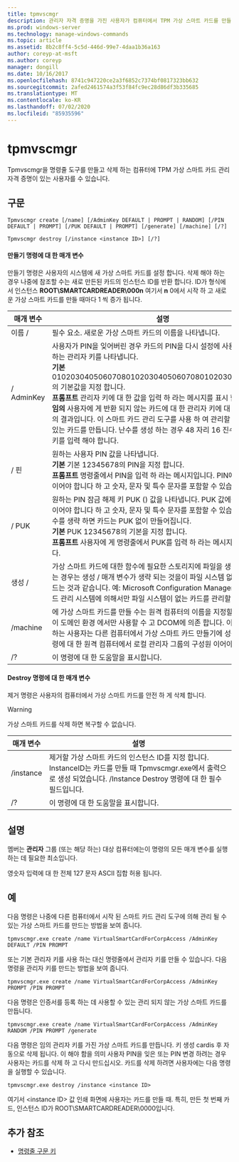 ```yaml
---
title: tpmvscmgr
description: 관리자 자격 증명을 가진 사용자가 컴퓨터에서 TPM 가상 스마트 카드를 만들고 삭제 하는 데 사용할 수 있는 명령줄 도구인 tpmvscmgr에 대 한 참조 문서입니다.
ms.prod: windows-server
ms.technology: manage-windows-commands
ms.topic: article
ms.assetid: 8b2c8ff4-5c5d-446d-99e7-4daa1b36a163
author: coreyp-at-msft
ms.author: coreyp
manager: dongill
ms.date: 10/16/2017
ms.openlocfilehash: 8741c947220ce2a3f6852c7374bf0817323bb632
ms.sourcegitcommit: 2afed2461574a3f53f84fc9ec28d86df3b335685
ms.translationtype: MT
ms.contentlocale: ko-KR
ms.lasthandoff: 07/02/2020
ms.locfileid: "85935596"
---
```

# <a name="tpmvscmgr"></a>tpmvscmgr

Tpmvscmgr을 명령줄 도구를 만들고 삭제 하는 컴퓨터에 TPM 가상 스마트 카드 관리 자격 증명이 있는 사용자를 수 있습니다.

## <a name="syntax"></a>구문

```
Tpmvscmgr create [/name] [/AdminKey DEFAULT | PROMPT | RANDOM] [/PIN DEFAULT | PROMPT] [/PUK DEFAULT | PROMPT] [/generate] [/machine] [/?]
```
```
Tpmvscmgr destroy [/instance <instance ID>] [/?]
```

#### <a name="parameters-for-create-command"></a>만들기 명령에 대 한 매개 변수

만들기 명령은 사용자의 시스템에 새 가상 스마트 카드를 설정 합니다. 삭제 해야 하는 경우 나중에 참조할 수는 새로 만든된 카드의 인스턴스 ID를 반환 합니다. ID가 형식에서 인스턴스 **ROOT\SMARTCARDREADER\000n** 여기서 **n** 0에서 시작 하 고 새로운 가상 스마트 카드를 만들 때마다 1 씩 증가 됩니다.

|매개 변수|설명|
|---------|-----------|
|이름 /|필수 요소. 새로운 가상 스마트 카드의 이름을 나타냅니다.|
|/ AdminKey|사용자가 PIN을 잊어버린 경우 카드의 PIN을 다시 설정에 사용할 수 있는 원하는 관리자 키를 나타냅니다.</br>**기본** 010203040506070801020304050607080102030405060708의 기본값을 지정 합니다.</br>**프롬프트** 관리자 키에 대 한 값을 입력 하 라는 메시지를 표시 합니다.</br>**임의** 사용자에 게 반환 되지 않는 카드에 대 한 관리자 키에 대 한 임의 설정의 결과입니다. 이 스마트 카드 관리 도구를 사용 하 여 관리할 수 없을 수도 있는 카드를 만듭니다. 난수를 생성 하는 경우 48 자리 16 진수도 관리자가 키를 입력 해야 합니다.|
|/ 핀|원하는 사용자 PIN 값을 나타냅니다.</br>**기본** 기본 12345678의 PIN을 지정 합니다.</br>**프롬프트** 명령줄에서 PIN을 입력 하 라는 메시지입니다. PIN에는 8 자 이상 이어야 합니다 하 고 숫자, 문자 및 특수 문자를 포함할 수 있습니다.|
|/ PUK|원하는 PIN 잠금 해제 키 PUK () 값을 나타냅니다. PUK 값에는 8 자 이상 이어야 합니다 하 고 숫자, 문자 및 특수 문자를 포함할 수 있습니다. 매개 변수를 생략 하면 카드는 PUK 없이 만들어집니다.</br>**기본** PUK 12345678의 기본을 지정 합니다.</br>**프롬프트** 사용자에 게 명령줄에서 PUK를 입력 하 라는 메시지를 표시 합니다.|
|생성 /|가상 스마트 카드에 대한 함수에 필요한 스토리지에 파일을 생성합니다. 하는 경우는 생성 / 매개 변수가 생략 되는 것을이 파일 시스템 없이 카드를 만드는 것과 같습니다. 예: Microsoft Configuration Manager는 스마트 카드 관리 시스템에 의해서만 파일 시스템이 없는 카드를 관리할 수 있습니다.|
|/machine|에 가상 스마트 카드를 만들 수는 원격 컴퓨터의 이름을 지정할 수 있습니다. 이 도메인 환경 에서만 사용할 수 고 DCOM에 의존 합니다. 이 명령을 실행 하는 사용자는 다른 컴퓨터에서 가상 스마트 카드 만들기에 성공 하려면 명령에 대 한 원격 컴퓨터에서 로컬 관리자 그룹의 구성원 이어야 합니다.|
|/?|이 명령에 대 한 도움말을 표시합니다.|

#### <a name="parameters-for-destroy-command"></a>Destroy 명령에 대 한 매개 변수

제거 명령은 사용자의 컴퓨터에서 가상 스마트 카드를 안전 하 게 삭제 합니다.

> [!WARNING]
> 가상 스마트 카드를 삭제 하면 복구할 수 없습니다.

|매개 변수|설명|
|---------|-----------|
|/instance|제거할 가상 스마트 카드의 인스턴스 ID를 지정 합니다. InstanceID는 카드를 만들 때 Tpmvscmgr.exe에서 출력으로 생성 되었습니다. /Instance Destroy 명령에 대 한 필수 필드입니다.|
|/?|이 명령에 대 한 도움말을 표시합니다.|

## <a name="remarks"></a>설명

멤버는 **관리자** 그룹 (또는 해당 하는) 대상 컴퓨터에는이 명령의 모든 매개 변수를 실행 하는 데 필요한 최소입니다.

영숫자 입력에 대 한 전체 127 문자 ASCII 집합 허용 됩니다.

## <a name="examples"></a>예

다음 명령은 나중에 다른 컴퓨터에서 시작 된 스마트 카드 관리 도구에 의해 관리 될 수 있는 가상 스마트 카드를 만드는 방법을 보여 줍니다.
```
tpmvscmgr.exe create /name VirtualSmartCardForCorpAccess /AdminKey DEFAULT /PIN PROMPT
```
또는 기본 관리자 키를 사용 하는 대신 명령줄에서 관리자 키를 만들 수 있습니다. 다음 명령을 관리자 키를 만드는 방법을 보여 줍니다.
```
tpmvscmgr.exe create /name VirtualSmartCardForCorpAccess /AdminKey PROMPT /PIN PROMPT
```
다음 명령은 인증서를 등록 하는 데 사용할 수 있는 관리 되지 않는 가상 스마트 카드를 만듭니다.
```
tpmvscmgr.exe create /name VirtualSmartCardForCorpAccess /AdminKey RANDOM /PIN PROMPT /generate
```
다음 명령은 임의 관리자 키를 가진 가상 스마트 카드를 만듭니다. 키 생성 cardis 후 자동으로 삭제 됩니다. 이 해야 함을 의미 사용자 PIN을 잊은 또는 PIN 변경 하려는 경우 사용자는 카드를 삭제 하 고 다시 만드십시오. 카드를 삭제 하려면 사용자에는 다음 명령을 실행할 수 있습니다.
```
tpmvscmgr.exe destroy /instance <instance ID>
```
여기서 \<instance ID> 값 인쇄 화면에 사용자는 카드를 만들 때. 특히, 만든 첫 번째 카드, 인스턴스 ID가 ROOT\SMARTCARDREADER\0000입니다.

## <a name="additional-references"></a>추가 참조

- [명령줄 구문 키](command-line-syntax-key.md)